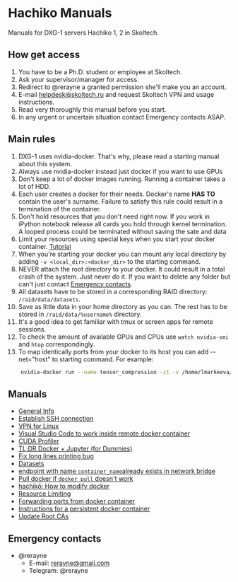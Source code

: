 # Hachiko Manuals
Manuals for DXG-1 servers Hachiko 1, 2 in Skoltech.

## How get access
1. You have to be a Ph.D. student or employee at Skoltech.
2. Ask your supervisor/manager for access.
3. Redirect to @rerayne a granted permission she'll make you an account.
4. E-mail helpdesk@skoltech.ru and request Skoltech VPN and usage instructions.
5. Read very thoroughly this manual before you start.
6. In any urgent or uncertain situation contact Emergency contacts ASAP.

## Main rules
 1. DXG-1 uses nvidia-docker. That's why, please read a starting manual about this system. <add link>
 2. Always use  nvidia-docker instead just docker if you want to use GPUs
 3. Don't keep a lot of docker images running. Running a container takes a lot of HDD.
 4. Each user creates a docker for their needs. Docker's name **HAS TO** contain the user's surname. Failure to satisfy this rule could result in a termination of the container.
 5. Don't hold resources that you don't need right now. If you work in iPython notebook release all cards you hold through kernel termination. A looped process could be terminated without saving the sate and data
 6. Limit your resources using special keys when you start your docker container. [Tutorial](manuals/resource_limiting.md)
 7. When you're starting your docker you can mount any local directory by adding ```-v <local_dir>:<docker_dir>``` to the starting command.
 8. NEVER attach the root directory to your docker. It could result in a total crash of the system. Just never do it. If you want to delete any folder but can't just contact [Emergency contacts](#Emergency_contacts).
 9. All datasets have to be stored in a corresponding RAID directory: ```/raid/data/datasets```.
 10. Save as little data in your home directory as you can. The rest has to be stored in ```/raid/data/%username%``` directory.
 11. It's a good idea to get familiar with tmux or screen apps for remote sessions.
 12. To check the amount of available GPUs and CPUs use ```watch nvidia-smi``` and ```htop``` correspondingly.
 13. To map identically ports from your docker to its host you can add --net="host" to starting command. For example:
 ```bash
     nvidia-docker run --name tensor_compression -it -v /home/lmarkeeva/workspace/nntc:/workspace/nntc -v /raid:/workspace/raid --net="host" tc:1.0.1
 ```
 
## Manuals
* [General Info](manuals/general_info.md)
* [Establish SSH connection](manuals/connect_ssh.md)
* [VPN for Linux](manuals/vpn_under_linux.md)
* [Visual Studio Code to work inside remote docker container](manuals/vs_remote.md)
* [CUDA Profiler](manuals/cuda_profiler.md)
* [TL;DR Docker + Jupyter (for Dummies)](manuals/docker_jupyter.md)
* [Fix long lines printing bug](manuals/long_lines.md)
* [Datasets](manuals/datasets.md)
* [endpoint with name `container_name`already exists in network bridge](manuals/endpoint_name.md)
* [Pull docker if `docker pull` doesn't work](manuals/pull_docker.md)
* [hachikō: How to modify docker](manuals/modify_docker.md)
* [Resource Limiting](manuals/resource_limiting.md)
* [Forwarding ports from docker container](manuals/port_forwarding.md)
* [Instructions for a persistent docker container](manuals/persistant_container.md)
* [Update Root CAs](manuals/update-trusted-ca.md)

## Emergency contacts <span id="Emergency_contacts"><span>

* @rerayne
    * E-mail: rerayne@gmail.com
    * Telegram: @rerayne
    
 
